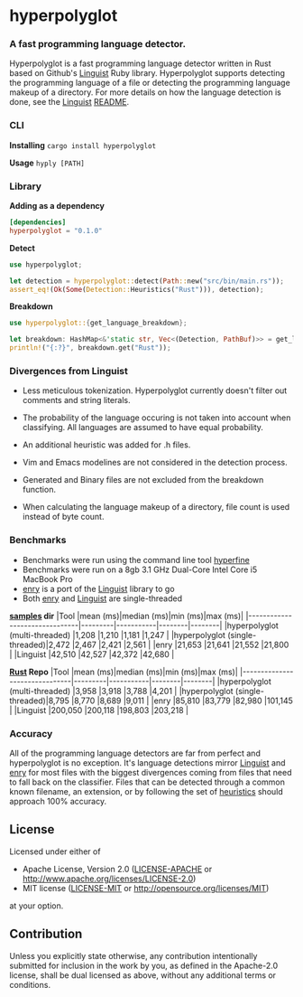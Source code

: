 # hyperpolyglot
### A fast programming language detector.
Hyperpolyglot is a fast programming language detector written in Rust based on Github's [Linguist](https://github.com/github/linguist) Ruby library. Hyperpolyglot supports detecting the programming language of a file or detecting the programming language makeup of a directory. For more details on how the language detection is done, see the [Linguist](https://github.com/github/linguist) [README](https://github.com/github/linguist/blob/master/README.md).

### CLI
**Installing**
`cargo install hyperpolyglot`

**Usage**
`hyply [PATH]`

### Library
**Adding as a dependency**
```TOML
[dependencies]
hyperpolyglot = "0.1.0"
```

**Detect**
```Rust
use hyperpolyglot;

let detection = hyperpolyglot::detect(Path::new("src/bin/main.rs"));
assert_eq!(Ok(Some(Detection::Heuristics("Rust"))), detection);
```

**Breakdown**
```Rust
use hyperpolyglot::{get_language_breakdown};

let breakdown: HashMap<&'static str, Vec<(Detection, PathBuf)>> = get_language_breakdown("src/");
println!("{:?}", breakdown.get("Rust"));
```

### Divergences from Linguist
* Less meticulous tokenization. Hyperpolyglot currently doesn't filter out comments and string literals.

* The probability of the language occuring is not taken into account when classifying. All languages are assumed to have equal probability.

* An additional heuristic was added for .h files.

* Vim and Emacs modelines are not considered in the detection process.

* Generated and Binary files are not excluded from the breakdown function.

* When calculating the language makeup of a directory, file count is used instead of byte count.

### Benchmarks
* Benchmarks were run using the command line tool [hyperfine](https://github.com/sharkdp/hyperfine)
* Benchmarks were run on a 8gb 3.1 GHz Dual-Core Intel Core i5 MacBook Pro
* [enry](https://github.com/go-enry/go-enry) is a port of the [Linguist](https://github.com/github/linguist) library to go
* Both [enry](https://github.com/go-enry/go-enry) and [Linguist](https://github.com/github/linguist) are single-threaded

**[samples](https://github.com/monkslc/hyperpolyglot/tree/master/samples) dir**
|Tool                           |mean (ms)|median (ms)|min (ms)|max (ms)|
|-------------------------------|---------|-----------|--------|--------|
|hyperpolyglot (multi-threaded) |1,208    |1,210      |1,181   |1,247   |
|hyperpolyglot (single-threaded)|2,472    |2,467      |2,421   |2,561   |
|enry                           |21,653   |21,641     |21,552  |21,800  |
|Linguist                       |42,510   |42,527     |42,372  |42,680  |

**[Rust](https://github.com/rust-lang/rust) Repo**
|Tool                           |mean (ms)|median (ms)|min (ms)|max (ms)|
|-------------------------------|---------|-----------|--------|--------|
|hyperpolyglot (multi-threaded) |3,958    |3,918      |3,788   |4,201   |
|hyperpolyglot (single-threaded)|8,795    |8,770      |8,689   |9,011   |
|enry                           |85,810   |83,779     |82,980  |101,145 |
|Linguist                       |200,050  |200,118    |198,803 |203,218 |

### Accuracy
All of the programming language detectors are far from perfect and hyperpolyglot is no exception. It's language detections mirror [Linguist](https://github.com/github/linguist) and [enry](https://github.com/go-enry/go-enry) for most files with the biggest divergences coming from files that need to fall back on the classifier. Files that can be detected through a common known filename, an extension, or by following the set of [heuristics](https://github.com/monkslc/hyperpolyglot/blob/master/heuristics.yml) should approach 100% accuracy.

## License

Licensed under either of

 * Apache License, Version 2.0
   ([LICENSE-APACHE](LICENSE-APACHE) or http://www.apache.org/licenses/LICENSE-2.0)
 * MIT license
   ([LICENSE-MIT](LICENSE-MIT) or http://opensource.org/licenses/MIT)

at your option.

## Contribution

Unless you explicitly state otherwise, any contribution intentionally submitted
for inclusion in the work by you, as defined in the Apache-2.0 license, shall be
dual licensed as above, without any additional terms or conditions.
